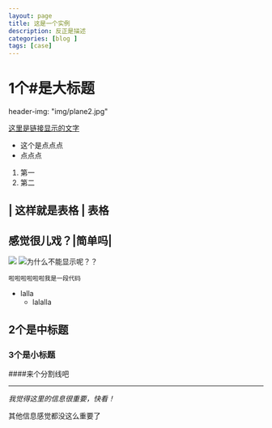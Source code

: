 ```yaml
---
layout: page
title: 这是一个实例
description: 反正是描述
categories: [blog ]
tags: [case]
---
```

# 1个#是大标题

header-img: "img/plane2.jpg"

[这里是链接显示的文字](www.baidu.com)

* 这个是点点点
* 点点点
1. 第一
2. 第二

| 这样就是表格 | 表格
---
感觉很儿戏？|简单吗|
---

![](http://img.kanzhun.com/enterprise/data/20161018/86a3559ec84ab0870de13a926e9c7977.jpg)
![为什么不能显示呢？？](http://img2.downza.cn/soft/bcgj-110/2016-06-23/97b5716eca844f34c4f1dd9767d5529d.png)


```
啦啦啦啦啦啦我是一段代码
```

- lalla
  - lalalla

## 2个是中标题
### 3个是小标题

####来个分割线吧
***

*我觉得这里的信息很重要，快看！*

其他信息感觉都没这么重要了
